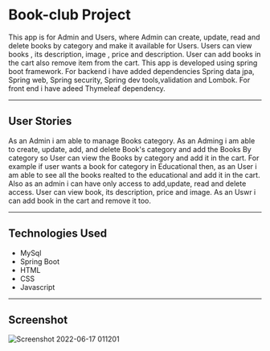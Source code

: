 # Book-club Project

This app is for Admin and Users, where Admin can create, update, read and delete books by category and make it available for Users. Users can view books , its description, image , price and description. User can add books in the cart also remove item from the cart. This app is developed using spring boot framework. For backend i have added dependencies Spring data jpa, Spring web, Spring security, Spring dev tools,validation and Lombok. For front end i have adeed Thymeleaf dependency.
________________________________________________________________________________________________________________________________________________________________________

## User Stories

As an Admin i am able to manage Books category. As an Adming i am able to create, update, add, and delete Book's category and add the Books By category so User can view
the Books by category and add it in the cart. For example if user wants a book for category in Educational then, as an User i am able to see all the books realted to the
educational and add it in the cart. Also as an admin i can have only access to add,update, read and delete access. User can view book, its description, price and image. As an Uswr i can add book in the cart and remove it too.

_________________________________________________________________________________________________________________________________________________________________________
## Technologies Used
* MySql
* Spring Boot
* HTML
* CSS
* Javascript


_________________________________________________________________________________________________________________________________________________________________________
## Screenshot

![Screenshot 2022-06-17 011201](https://user-images.githubusercontent.com/65205190/174237753-7b028598-faa9-418f-abd6-92e1c10861a4.png)




